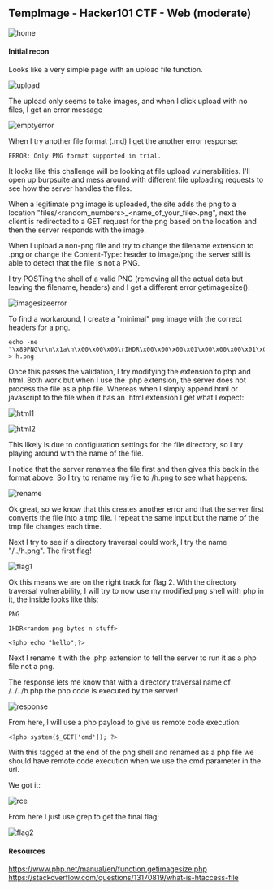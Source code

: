 ## TempImage - Hacker101 CTF - Web (moderate)

![home](https://github.com/user-attachments/assets/9cd0e42b-9423-4d8e-9c89-29f65788b533)


#### Initial recon

Looks like a very simple page with an upload file function.

![upload](https://github.com/user-attachments/assets/14f885db-a5b4-404a-a617-f329a93bd2d5)



The upload only seems to take images, and when I click upload with no files, I get an error message

![emptyerror](https://github.com/user-attachments/assets/8f9e960b-5cbc-4e60-9da1-dde87249e780)


When I try another file format (.md) I get the another error response:

```
ERROR: Only PNG format supported in trial.
```

It looks like this challenge will be looking at file upload vulnerabilities. I'll open up burpsuite and mess around with different file uploading requests to see how the server handles the files.

When a legitimate png image is uploaded, the site adds the png to a location "files/<random_numbers>_<name_of_your_file>.png", next the client is redirected to a GET request for the png based on the location and then the server responds with the image.

When I upload a non-png file and try to change the filename extension to .png or change the Content-Type: header to image/png the server still is able to detect that the file is not a PNG.

I try POSTing the shell of a valid PNG (removing all the actual data but leaving the filename, headers) and I get a different error getimagesize():

![imagesizeerror](https://github.com/user-attachments/assets/dcd34710-49a4-484d-bcef-3d68604097fc)


To find a workaround, I create a "minimal" png image with the correct headers for a png.

```
echo -ne "\x89PNG\r\n\x1a\n\x00\x00\x00\rIHDR\x00\x00\x00\x01\x00\x00\x00\x01\x08\x02\x00\x00\x00\x90wS\xde" > h.png
```

Once this passes the validation, I try modifying the extension to php and html. Both work but when I use the .php extension, the server does not process the file as a php file. Whereas when I simply append html or javascript to the file when it has an .html extension I get what I expect:

![html1](https://github.com/user-attachments/assets/3d34489a-9af0-4481-bf5d-8a3cee0db5f6)

![html2](https://github.com/user-attachments/assets/6788bb1d-112f-4ca2-adf7-b8732a75dd29)


This likely is due to configuration settings for the file directory, so I try playing around with the name of the file.

I notice that the server renames the file first and then gives this back in the format above. So I try to rename my file to /h.png to see what happens:

![rename](https://github.com/user-attachments/assets/5b5c2879-0f95-445a-80ce-05689e3eb8a3)


Ok great, so we know that this creates another error and that the server first converts the file into a tmp file. I repeat the same input but the name of the tmp file changes each time. 

Next I try to see if a directory traversal could work, I try the name "/../h.png". The first flag!

![flag1](https://github.com/user-attachments/assets/9e519113-f2be-4c21-8e56-d916f7cb6b07)


Ok this means we are on the right track for flag 2. With the directory traversal vulnerability, I will try to now use my modified png shell with php in it, the inside looks like this:

```
PNG

IHDR<random png bytes n stuff>

<?php echo "hello";?>
```

Next I rename it with the .php extension to tell the server to run it as a php file not a png.

The response lets me know that with a directory traversal name of /../../h.php the php code is executed by the server!

![response](https://github.com/user-attachments/assets/150c33fd-d405-4489-aeed-009663599595)


From here, I will use a php payload to give us remote code execution:

```
<?php system($_GET['cmd']); ?>
```

With this tagged at the end of the png shell and renamed as a php file we should have remote code execution when we use the cmd parameter in the url.

We got it:

![rce](https://github.com/user-attachments/assets/fab8eccc-4302-49a4-b87e-a6c8cdbf03cb)


From here I just use grep to get the final flag;

![flag2](https://github.com/user-attachments/assets/f1eb750c-d46f-471a-8641-b63a90d06ef2)


#### Resources

https://www.php.net/manual/en/function.getimagesize.php
https://stackoverflow.com/questions/13170819/what-is-htaccess-file
